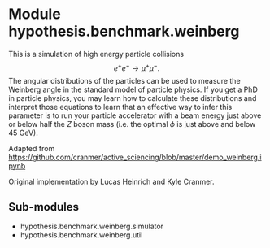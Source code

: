 Module hypothesis.benchmark.weinberg
====================================
This is a simulation of high energy particle collisions $$e^+e^- \to \mu^+ \mu^-.$$
The angular distributions of the particles can be used to measure the Weinberg angle
in the standard model of particle physics. If you get a PhD in particle physics,
you may learn how to calculate these distributions and interpret those equations to
learn that an effective way to infer this parameter is to run your particle accelerator
with a beam energy just above or below half the $Z$ boson mass (i.e. the optimal $\phi$
is just above and below 45 GeV).

Adapted from https://github.com/cranmer/active_sciencing/blob/master/demo_weinberg.ipynb

Original implementation by Lucas Heinrich and Kyle Cranmer.

Sub-modules
-----------
* hypothesis.benchmark.weinberg.simulator
* hypothesis.benchmark.weinberg.util